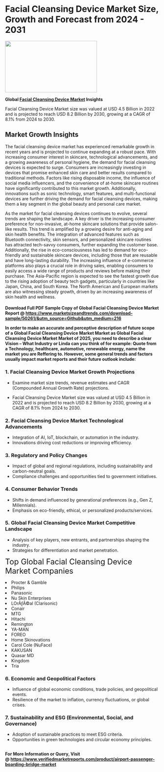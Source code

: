 <H1>Facial Cleansing Device Market Size, Growth and Forecast from 2024 - 2031</H1><img class="aligncenter size-medium wp-image-584254" src="https://thirdeyenews.in/wp-content/uploads/2024/09/Global-Market-Research-300x168.jpeg" alt="" width="300" height="168" /><p><strong>Global&nbsp;<a href="https://www.marketsizeandtrends.com/download-sample/50261/&amp;utm_source=Github&utm_medium=216">Facial Cleansing Device Market</a> Insights</strong></p><p>Facial Cleansing Device Market size was valued at USD 4.5 Billion in 2022 and is projected to reach USD 8.2 Billion by 2030, growing at a CAGR of 8.1% from 2024 to 2030.</p><p><h2>Market Growth Insights</h2> <p>The facial cleansing device market has experienced remarkable growth in recent years and is projected to continue expanding at a robust pace. With increasing consumer interest in skincare, technological advancements, and a growing awareness of personal hygiene, the demand for facial cleansing devices is expected to surge. Consumers are increasingly investing in devices that promise enhanced skin care and better results compared to traditional methods. Factors like rising disposable income, the influence of social media influencers, and the convenience of at-home skincare routines have significantly contributed to this market growth. Additionally, innovations such as sonic technology, smart features, and multi-functional devices are further driving the demand for facial cleansing devices, making them a key segment in the global beauty and personal care market.</p> <p><strong></strong></p> <p>As the market for facial cleansing devices continues to evolve, several trends are shaping the landscape. A key driver is the increasing consumer preference for non-invasive, at-home skincare solutions that provide salon-like results. This trend is amplified by a growing desire for anti-aging and skin health benefits. The integration of advanced features such as Bluetooth connectivity, skin sensors, and personalized skincare routines has attracted tech-savvy consumers, further expanding the customer base. Additionally, the rise in eco-consciousness has led to demand for eco-friendly and sustainable skincare devices, including those that are reusable and have long-lasting durability. The increasing influence of e-commerce platforms also plays a crucial role in driving sales, enabling consumers to easily access a wide range of products and reviews before making their purchase. The Asia-Pacific region is expected to see the fastest growth due to the rising adoption of beauty tech gadgets, particularly in countries like Japan, China, and South Korea. The North American and European markets are also witnessing steady growth, driven by an increasing awareness of skin health and wellness. <h4></p><p><span class=""><strong>Download Full PDF Sample Copy of Global Facial Cleansing Device Market Report</strong> @ <a href="https://www.marketsizeandtrends.com/download-sample/50261/&amp;utm_source=Github&utm_medium=216" target="_blank">https://www.marketsizeandtrends.com/download-sample/50261/&amp;utm_source=Github&utm_medium=216</a></span></p><p>In order to make an accurate and perceptive description of future scope of a Global&nbsp;Facial Cleansing Device Market Market as Global&nbsp;Facial Cleansing Device Market Market of 2025, you need to describe a clear Vision &ndash; What Industry or Linda can you think of for example: Quote from a Technology, healthcare, automotive, renewable energy, name the market you are Reffering to. However, some general trends and factors usually impact market reports and their future outlook include:</p><h3>1.&nbsp;<strong>Facial Cleansing Device Market Growth Projections</strong></h3><ul><li>Examine market size trends, revenue estimates and CAGR (Compounded Annual Growth Rate) projections.</li><li><p>Facial Cleansing Device Market size was valued at USD 4.5 Billion in 2022 and is projected to reach USD 8.2 Billion by 2030, growing at a CAGR of 8.1% from 2024 to 2030.</p></li></ul><h3>2.&nbsp;<strong>Facial Cleansing Device Market Technological Advancements</strong></h3><ul><li>Integration of AI, IoT, blockchain, or automation in the industry.</li><li>Innovations driving cost reductions or improving efficiency.</li></ul><h3>3.&nbsp;<strong>Regulatory and Policy Changes</strong></h3><ul><li>Impact of global and regional regulations, including sustainability and carbon-neutral goals.</li><li>Compliance challenges and opportunities tied to government initiatives.</li></ul><h3>4.&nbsp;<strong>Consumer Behavior Trends</strong></h3><ul><li>Shifts in demand influenced by generational preferences (e.g., Gen Z, Millennials).</li><li>Emphasis on eco-friendly, ethical, or personalized products/services.</li></ul><h3>5.&nbsp;<strong>Global Facial Cleansing Device Market Competitive Landscape</strong></h3><ul><li>Analysis of key players, new entrants, and partnerships shaping the industry.</li><li>Strategies for differentiation and market penetration.</li></ul><p data-pm-slice="1 1 []"><span style="color: inherit; font-family: inherit; font-size: 25px;">Top Global Facial Cleansing Device Market Companies</span></p><div class="" data-test-id=""><p><li>Procter & Gamble</li><li> Philips</li><li> Panasonic</li><li> Nu Skin Enterprises</li><li> LOrÃƒÂ©al (Clarisonic)</li><li> Conair</li><li> MTG</li><li> Hitachi</li><li> Remington</li><li> YA-MAN</li><li> FOREO</li><li> Home Skinovations</li><li> Carol Cole (NuFace)</li><li> KAKUSAN</li><li> Quasar MD</li><li> Kingdom</li><li> Tria</li></p></div><h3>6.&nbsp;<strong>Economic and Geopolitical Factors</strong></h3><ul><li>Influence of global economic conditions, trade policies, and geopolitical events.</li><li>Resilience of the market to inflation, currency fluctuations, or global crises.</li></ul><h3>7.&nbsp;<strong>Sustainability and ESG (Environmental, Social, and Governance)</strong></h3><ul><li>Adoption of sustainable practices to meet ESG criteria.</li><li>Opportunities in green technologies and circular economy principles.</li></ul><h2><strong style="font-size: 14px;">For More Information or Query, Visit @&nbsp;</strong><a style="background-color: #ffffff; font-size: 14px;" href="https://www.marketsizeandtrends.com/report/facial-cleansing-device-market/" target="_blank">https://www.verifiedmarketreports.com/product/airport-passenger-boarding-bridge-market</a></h2>
